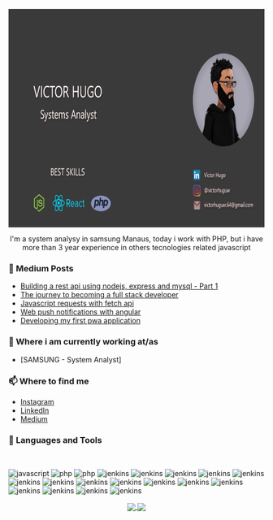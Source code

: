 <link rel="stylesheet" href="https://cdn.jsdelivr.net/gh/devicons/devicon@master/devicon.min.css">
<p align='center'>
    <img align="center" height="430" src="banner.png" />
</p>

<p align="center">I'm a system analysy in samsung Manaus, today i work with PHP, but i have more than 3 year experience in others tecnologies related javascript </p>

### 📰 Medium Posts
<!-- BLOG-POST-LIST:START -->
- [Building a rest api using nodejs, express and mysql - Part 1](https://medium.com/@victorhuguw.64/construindo-uma-rest-api-utilizando-nodejs-express-e-mysql-parte-1-ef25643ab41b)
- [The journey to becoming a full stack developer](https://medium.com/@victorhuguw.64/a-jornada-at%C3%A9-se-tornar-um-desenvolvedor-full-stack-5c902572d0bc)
- [Javascript requests with fetch api](https://medium.com/@victorhuguw.64/javascript-requisi%C3%A7%C3%B5es-com-fetchapi-418e3b35daf9)
- [Web push notifications with angular](https://medium.com/@victorhuguw.64/web-push-notifications-com-angular-d1a0c7977b18)
- [Developing my first pwa application](https://medium.com/@victorhuguw.64/desenvolvendo-meu-primeiro-aplicativo-pwa-430d7b8de786)
<!-- BLOG-POST-LIST:END -->

### 💼 Where i am currently working at/as
- [SAMSUNG - System Analyst]

### 📫 Where to find me

- [Instagram](https://instagram.com/stephenajulu) 
- [LinkedIn](https://www.linkedin.com/in/victor-hugo-b7835916b/) 
- [Medium](https://medium.com/@victorhuguw.64) 

### 🔧 Languages and Tools

<br/>

<p align="left">
    <img
      src="https://devicons.github.io/devicon/devicon.git/icons/javascript/javascript-original.svg"
      alt="javascript"
      width="40"
      height="40"
    />
    <img
      src="https://devicons.github.io/devicon/devicon.git/icons/php/php-original.svg"
      alt="php"
      width="40"
      height="40"
    />
      <img
      src="https://devicons.github.io/devicon/devicon.git/icons/ionic/ionic-original.svg"
      alt="php"
      width="40"
      height="40"
    />
    <img
      src="https://devicons.github.io/devicon/devicon.git/icons/bootstrap/bootstrap-plain.svg"
      alt="jenkins"
      width="40"
      height="40"
    />
     <img
      src="https://devicons.github.io/devicon/devicon.git/icons/laravel/laravel-plain.svg"
      alt="jenkins"
      width="40"
      height="40"
    />
    <img
      src="https://devicons.github.io/devicon/devicon.git/icons/typescript/typescript-original.svg"
      alt="jenkins"
      width="40"
      height="40"
    />
     <img
      src="https://devicons.github.io/devicon/devicon.git/icons/angularjs/angularjs-original.svg"
      alt="jenkins"
      width="40"
      height="40"
    />
    <img
      src="https://devicons.github.io/devicon/devicon.git/icons/html5/html5-original.svg"
      alt="jenkins"
      width="40"
      height="40"
    />
    <img
      src="https://devicons.github.io/devicon/devicon.git/icons/css3/css3-original.svg"
      alt="jenkins"
      width="40"
      height="40"
    />
    <img
      src="https://devicons.github.io/devicon/devicon.git/icons/nodejs/nodejs-original.svg"
      alt="jenkins"
      width="40"
      height="40"
    />
    <img
      src="https://devicons.github.io/devicon/devicon.git/icons/python/python-original.svg"
      alt="jenkins"
      width="40"
      height="40"
    />
     <img
      src="https://devicons.github.io/devicon/devicon.git/icons/c/c-original.svg"
      alt="jenkins"
      width="40"
      height="40"
    />
    <img
      src="https://devicons.github.io/devicon/devicon.git/icons/npm/npm-original-wordmark.svg"
      alt="jenkins"
      width="40"
      height="40"
    />
    <img
      src="https://devicons.github.io/devicon/devicon.git/icons/yarn/yarn-original-wordmark.svg"
      alt="jenkins"
      width="40"
      height="40"
    />
    <img
      src="https://devicons.github.io/devicon/devicon.git/icons/mysql/mysql-original.svg"
      alt="jenkins"
      width="40"
      height="40"
    />
    <img
      src="https://devicons.github.io/devicon/devicon.git/icons/react/react-original-wordmark.svg"
      alt="jenkins"
      width="40"
      height="40"
    />
    <img
      src="https://devicons.github.io/devicon/devicon.git/icons/mongodb/mongodb-original.svg"
      alt="jenkins"
      width="40"
      height="40"
    />
    <img
      src="https://devicons.github.io/devicon/devicon.git/icons/jquery/jquery-original-wordmark.svg"
      alt="jenkins"
      width="40"
      height="40"
    />
    <img
      src="https://devicons.github.io/devicon/devicon.git/icons/github/github-original.svg"
      alt="jenkins"
      width="40"
      height="40"
    />
    
</p>



<p align="center">
  <a href="https://github.com/anuraghazra/github-readme-stats">
    <img
      align="center"
      src="https://github-readme-stats.vercel.app/api/top-langs/?username=victorhuguw&layout=compact"
    />
  </a>
  <a href="https://github.com/anuraghazra/github-readme-stats">
    <img
      align="center"
      height="165"
      src="https://github-readme-stats.vercel.app/api?username=victorhuguw&count_private=true&show_icons=true&custom_title=Github%20Status&hide=issues"
    />
  </a>
</p>

